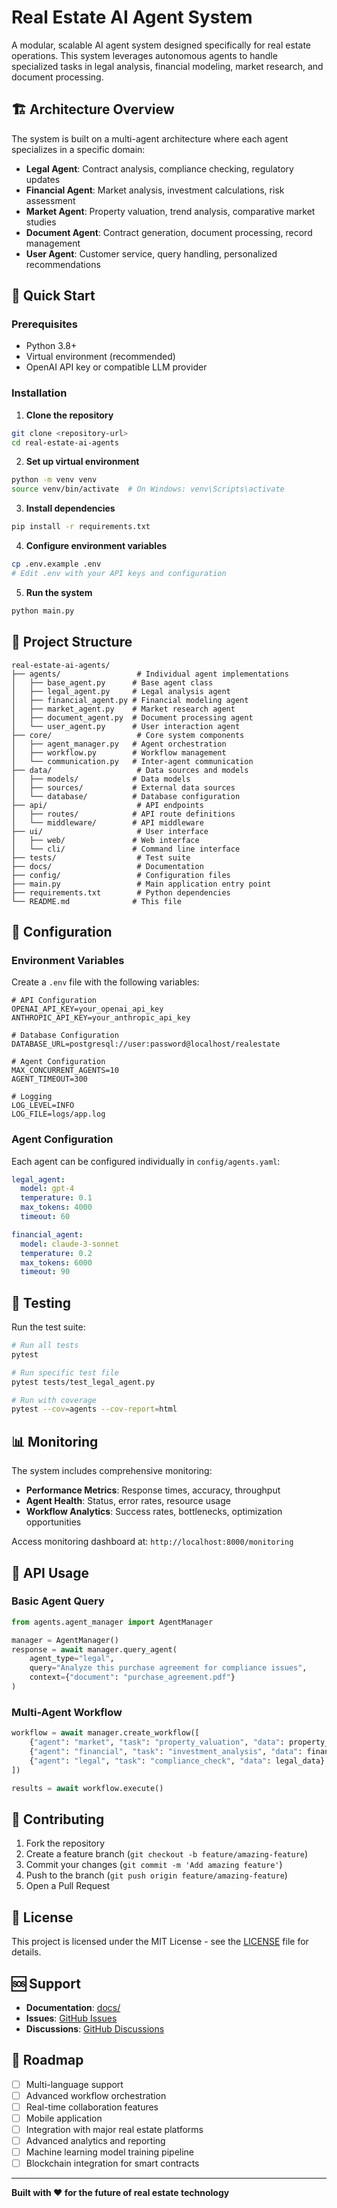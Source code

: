 # Real Estate AI Agent System

A modular, scalable AI agent system designed specifically for real estate operations. This system leverages autonomous agents to handle specialized tasks in legal analysis, financial modeling, market research, and document processing.

## 🏗️ Architecture Overview

The system is built on a multi-agent architecture where each agent specializes in a specific domain:

- **Legal Agent**: Contract analysis, compliance checking, regulatory updates
- **Financial Agent**: Market analysis, investment calculations, risk assessment  
- **Market Agent**: Property valuation, trend analysis, comparative market studies
- **Document Agent**: Contract generation, document processing, record management
- **User Agent**: Customer service, query handling, personalized recommendations

## 🚀 Quick Start

### Prerequisites
- Python 3.8+
- Virtual environment (recommended)
- OpenAI API key or compatible LLM provider

### Installation

1. **Clone the repository**
```bash
git clone <repository-url>
cd real-estate-ai-agents
```

2. **Set up virtual environment**
```bash
python -m venv venv
source venv/bin/activate  # On Windows: venv\Scripts\activate
```

3. **Install dependencies**
```bash
pip install -r requirements.txt
```

4. **Configure environment variables**
```bash
cp .env.example .env
# Edit .env with your API keys and configuration
```

5. **Run the system**
```bash
python main.py
```

## 📁 Project Structure

```
real-estate-ai-agents/
├── agents/                 # Individual agent implementations
│   ├── base_agent.py      # Base agent class
│   ├── legal_agent.py     # Legal analysis agent
│   ├── financial_agent.py # Financial modeling agent
│   ├── market_agent.py    # Market research agent
│   ├── document_agent.py  # Document processing agent
│   └── user_agent.py      # User interaction agent
├── core/                   # Core system components
│   ├── agent_manager.py   # Agent orchestration
│   ├── workflow.py        # Workflow management
│   └── communication.py   # Inter-agent communication
├── data/                   # Data sources and models
│   ├── models/            # Data models
│   ├── sources/           # External data sources
│   └── database/          # Database configuration
├── api/                    # API endpoints
│   ├── routes/            # API route definitions
│   └── middleware/        # API middleware
├── ui/                     # User interface
│   ├── web/               # Web interface
│   └── cli/               # Command line interface
├── tests/                  # Test suite
├── docs/                   # Documentation
├── config/                 # Configuration files
├── main.py                 # Main application entry point
├── requirements.txt        # Python dependencies
└── README.md              # This file
```

## 🔧 Configuration

### Environment Variables

Create a `.env` file with the following variables:

```env
# API Configuration
OPENAI_API_KEY=your_openai_api_key
ANTHROPIC_API_KEY=your_anthropic_api_key

# Database Configuration
DATABASE_URL=postgresql://user:password@localhost/realestate

# Agent Configuration
MAX_CONCURRENT_AGENTS=10
AGENT_TIMEOUT=300

# Logging
LOG_LEVEL=INFO
LOG_FILE=logs/app.log
```

### Agent Configuration

Each agent can be configured individually in `config/agents.yaml`:

```yaml
legal_agent:
  model: gpt-4
  temperature: 0.1
  max_tokens: 4000
  timeout: 60

financial_agent:
  model: claude-3-sonnet
  temperature: 0.2
  max_tokens: 6000
  timeout: 90
```

## 🧪 Testing

Run the test suite:

```bash
# Run all tests
pytest

# Run specific test file
pytest tests/test_legal_agent.py

# Run with coverage
pytest --cov=agents --cov-report=html
```

## 📊 Monitoring

The system includes comprehensive monitoring:

- **Performance Metrics**: Response times, accuracy, throughput
- **Agent Health**: Status, error rates, resource usage
- **Workflow Analytics**: Success rates, bottlenecks, optimization opportunities

Access monitoring dashboard at: `http://localhost:8000/monitoring`

## 🔌 API Usage

### Basic Agent Query

```python
from agents.agent_manager import AgentManager

manager = AgentManager()
response = await manager.query_agent(
    agent_type="legal",
    query="Analyze this purchase agreement for compliance issues",
    context={"document": "purchase_agreement.pdf"}
)
```

### Multi-Agent Workflow

```python
workflow = await manager.create_workflow([
    {"agent": "market", "task": "property_valuation", "data": property_data},
    {"agent": "financial", "task": "investment_analysis", "data": financial_data},
    {"agent": "legal", "task": "compliance_check", "data": legal_data}
])

results = await workflow.execute()
```

## 🤝 Contributing

1. Fork the repository
2. Create a feature branch (`git checkout -b feature/amazing-feature`)
3. Commit your changes (`git commit -m 'Add amazing feature'`)
4. Push to the branch (`git push origin feature/amazing-feature`)
5. Open a Pull Request

## 📄 License

This project is licensed under the MIT License - see the [LICENSE](LICENSE) file for details.

## 🆘 Support

- **Documentation**: [docs/](docs/)
- **Issues**: [GitHub Issues](https://github.com/your-repo/issues)
- **Discussions**: [GitHub Discussions](https://github.com/your-repo/discussions)

## 🚀 Roadmap

- [ ] Multi-language support
- [ ] Advanced workflow orchestration
- [ ] Real-time collaboration features
- [ ] Mobile application
- [ ] Integration with major real estate platforms
- [ ] Advanced analytics and reporting
- [ ] Machine learning model training pipeline
- [ ] Blockchain integration for smart contracts

---

**Built with ❤️ for the future of real estate technology**
